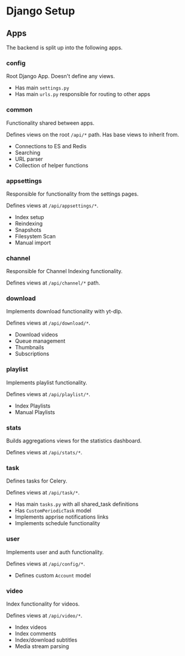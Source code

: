 # Django Setup

## Apps
The backend is split up into the following apps.

### config
Root Django App. Doesn't define any views.

- Has main `settings.py`
- Has main `urls.py` responsible for routing to other apps

### common
Functionality shared between apps.

Defines views on the root `/api/*` path. Has base views to inherit from.

- Connections to ES and Redis
- Searching
- URL parser
- Collection of helper functions

### appsettings
Responsible for functionality from the settings pages.

Defines views at `/api/appsettings/*`.

- Index setup
- Reindexing
- Snapshots
- Filesystem Scan
- Manual import

### channel
Responsible for Channel Indexing functionality.

Defines views at `/api/channel/*` path.

### download
Implements download functionality with yt-dlp.

Defines views at `/api/download/*`.

- Download videos
- Queue management
- Thumbnails
- Subscriptions

### playlist
Implements playlist functionality.

Defines views at `/api/playlist/*`.

- Index Playlists
- Manual Playlists

### stats
Builds aggregations views for the statistics dashboard.

Defines views at `/api/stats/*`.

### task
Defines tasks for Celery. 

Defines views at `/api/task/*`.

- Has main `tasks.py` with all shared_task definitions
- Has `CustomPeriodicTask` model
- Implements apprise notifications links
- Implements schedule functionality

### user
Implements user and auth functionality.

Defines views at `/api/config/*`.

- Defines custom `Account` model

### video
Index functionality for videos.

Defines views at `/api/video/*`.

- Index videos
- Index comments
- Index/download subtitles
- Media stream parsing
